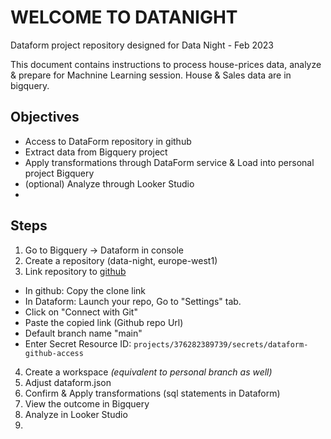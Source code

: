 # WELCOME TO DATANIGHT
Dataform project repository designed for Data Night - Feb 2023

This document contains instructions to process house-prices data, analyze & prepare for Machnine Learning session.
House & Sales data are in bigquery. 
## Objectives
* Access to DataForm repository in github
* Extract data from Bigquery project
* Apply transformations through DataForm service & Load into personal project Bigquery
* (optional) Analyze through Looker Studio
* 
## Steps
1. Go to Bigquery -> Dataform in console
2. Create a repository (data-night, europe-west1)
3. Link repository to [github](https://github.com/devoteamgcloud/data-night-dataform)
* In github: Copy the clone link
* In Dataform: Launch your repo, Go to "Settings" tab.
* Click on "Connect with Git"
* Paste the copied link (Github repo Url)
* Default branch name "main"
* Enter Secret Resource ID: `projects/376282389739/secrets/dataform-github-access`
4. Create a workspace *(equivalent to personal branch as well)*
5. Adjust dataform.json
6. Confirm & Apply transformations  (sql statements in Dataform)
7. View the outcome in Bigquery
8. Analyze in Looker Studio
9. 


